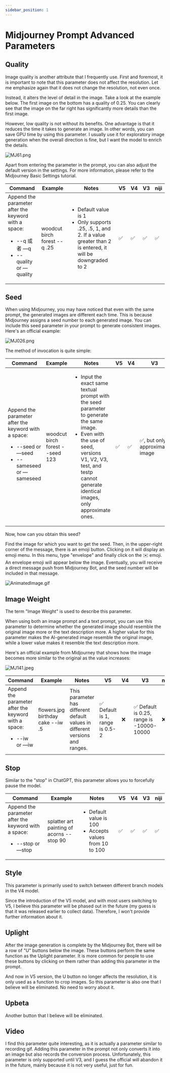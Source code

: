 ```yaml
---
sidebar_position: 1
---
```


# Midjourney Prompt Advanced Parameters

## Quality

Image quality is another attribute that I frequently use. First and foremost, it is important to note that this parameter does not affect the resolution. Let me emphasize again that it does not change the resolution, not even once.

Instead, it alters the level of detail in the image. Take a look at the example below. The first image on the bottom has a quality of 0.25. You can clearly see that the image on the far right has significantly more details than the first image.

However, low quality is not without its benefits. One advantage is that it reduces the time it takes to generate an image. In other words, you can save GPU time by using this parameter. I usually use it for exploratory image generation when the overall direction is fine, but I want the model to enrich the details.

![MJ61.png](https://res.craft.do/user/full/d845172f-becd-4255-bf79-d722098b2d83/doc/15EA26B6-9B49-4076-B8D8-DFE53ABD52C8/A021D1BD-049B-411E-92AE-83B5A5EEF86C_2/pII20DRpt5ZI4ukp3g6NZZVr0aHO64xKepAPyex33Rgz/MJ61.png)

Apart from entering the parameter in the prompt, you can also adjust the default version in the settings. For more information, please refer to the Midjourney Basic Settings tutorial.

| **Command**                                                                                                     | **Example**                  | **Notes**                                                                                                                                      | **V5** | **V4** | **V3** | **niji** |
| --------------------------------------------------------------------------------------------------------------- | ---------------------------- | ---------------------------------------------------------------------------------------------------------------------------------------------- | ------ | ------ | ------ | -------- |
| Append the parameter after the keyword with a space:<ul><li>--q 或者 —q</li><li>--quality or —quality</li></ul> | woodcut birch forest --q .25 | <ul><li>Default value is 1</li><li>Only supports .25, .5, 1, and 2. If a value greater than 2 is entered, it will be downgraded to 2</li></ul> | ✅     | ✅     | ✅     | ✅       |

## Seed

When using Midjourney, you may have noticed that even with the same prompt, the generated images are different each time. This is because Midjourney assigns a seed number to each generated image. You can include this seed parameter in your prompt to generate consistent images. Here's an official example:

![MJ026.png](https://res.craft.do/user/full/d845172f-becd-4255-bf79-d722098b2d83/doc/15EA26B6-9B49-4076-B8D8-DFE53ABD52C8/E0261A5A-AAA7-4836-B8FB-CACD9E70449F_2/AYWYIqo2hRdREXyboPmPwwdNayCkNi8HC8pMLIB19rYz/MJ026.png)

The method of invocation is quite simple:

| **Command**                                                                                                            | **Example**                     | **Notes**                                                                                                                                                                                                                                  | **V5** | **V4** | **V3**                         | **niji** |
| ---------------------------------------------------------------------------------------------------------------------- | ------------------------------- | ------------------------------------------------------------------------------------------------------------------------------------------------------------------------------------------------------------------------------------------ | ------ | ------ | ------------------------------ | -------- |
| Append the parameter after the keyword with a space: <ul><li>--seed or —seed</li><li>--sameseed or —sameseed</li></ul> | woodcut birch forest --seed 123 | <ul><li>Input the exact same textual prompt with the seed parameter to generate the same image.</li><li>Even with the use of seed, versions V1, V2, V3, test, and testp cannot generate identical images, only approximate ones.</li></ul> | ✅     | ✅     | ✅, but only approximate image | ✅       |

Now, how can you obtain this seed?

Find the image for which you want to get the seed. Then, in the upper-right corner of the message, there is an emoji button. Clicking on it will display an emoji menu. In this menu, type "envelope" and finally click on the ✉️ emoji. An envelope emoji will appear below the image. Eventually, you will receive a direct message push from Midjourney Bot, and the seed number will be included in that message.

![AnimatedImage.gif](https://res.craft.do/user/full/d845172f-becd-4255-bf79-d722098b2d83/doc/15EA26B6-9B49-4076-B8D8-DFE53ABD52C8/0ECFAB84-AF4C-4341-B60A-5084DCD4D04E_2/lUQZFixPHuw6sb9OpQnxPLdnZPGWEsKkrXxeegLVNrEz/AnimatedImage.gif)

## Image Weight

The term "Image Weight" is used to describe this parameter.

When using both an image prompt and a text prompt, you can use this parameter to determine whether the generated image should resemble the original image more or the text description more. A higher value for this parameter makes the AI-generated image resemble the original image, while a lower value makes it resemble the text description more.

Here's an official example from Midjourney that shows how the image becomes more similar to the original as the value increases:

![MJ141.jpeg](https://res.craft.do/user/full/d845172f-becd-4255-bf79-d722098b2d83/doc/15EA26B6-9B49-4076-B8D8-DFE53ABD52C8/A2A360FB-E94A-47E5-9FEB-AE2FB49FAD8D_2/MsiDjcQZLvZxF6qsdfobkel5NkZIzew28GyfzFx2nREz/MJ141.jpeg)

| **Command**                                                                       | **Example**                       | **Notes**                                                                     | **V5**                          | **V4** | **V3**                                    | **niji** |
| --------------------------------------------------------------------------------- | --------------------------------- | ----------------------------------------------------------------------------- | ------------------------------- | ------ | ----------------------------------------- | -------- |
| Append the parameter after the keyword with a space:<ul><li>--iw or —iw</li></ul> | flowers.jpg birthday cake --iw .5 | This parameter has different default values in different versions and ranges. | ✅ Default is 1, range is 0.5-2 | ❌     | ✅ Default is 0.25, range is -10000-10000 | ❌       |

## Stop

Similar to the "stop" in ChatGPT, this parameter allows you to forcefully pause the model.

| **Command**                                                                           | **Example**                               | **Notes**                                                                    | **V5** | **V4** | **V3** | **niji** |
| ------------------------------------------------------------------------------------- | ----------------------------------------- | ---------------------------------------------------------------------------- | ------ | ------ | ------ | -------- |
| Append the parameter after the keyword with a space:<ul><li>--stop or —stop</li></ul> | splatter art painting of acorns --stop 90 | <ul><li>Default value is 100</li><li>Accepts values from 10 to 100</li></ul> | ✅     | ✅     | ✅     | ✅       |

## Style

This parameter is primarily used to switch between different branch models in the V4 model.

Since the introduction of the V5 model, and with most users switching to V5, I believe this parameter will be phased out in the future (my guess is that it was released earlier to collect data). Therefore, I won't provide further information about it.

## Uplight

After the image generation is complete by the Midjourney Bot, there will be a row of "U" buttons below the image. These buttons perform the same function as the Uplight parameter. It is more common for people to use these buttons by clicking on them rather than adding this parameter in the prompt.

And now in V5 version, the U button no longer affects the resolution, it is only used as a function to crop images. So this parameter is also one that I believe will be eliminated. No need to worry about it.

## Upbeta

Another button that I believe will be eliminated.

## Video

I find this parameter quite interesting, as it is actually a parameter similar to recording gif. Adding this parameter in the prompt not only converts it into an image but also records the conversion process. Unfortunately, this parameter is only supported until V3, and I guess the official will abandon it in the future, mainly because it is not very useful, just for fun.
